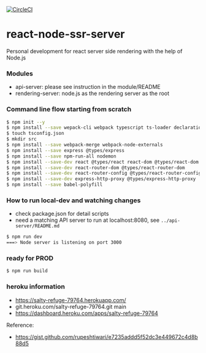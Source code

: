 [![CircleCI](https://circleci.com/gh/mountkingx/react-node-ssr-server/tree/main.svg?style=svg)](https://circleci.com/gh/mountkingx/react-node-ssr-server/tree/main)

# react-node-ssr-server
Personal development for react server side rendering with the help of Node.js

### Modules
* api-server: please see instruction in the module/README
* rendering-server: node.js as the rendering server as the root

### Command line flow starting from scratch

```bash
$ npm init --y
$ npm install --save wepack-cli webpack typescript ts-loader declaration-bundler-webpack-plugin copy-webpack-plugin clean-webpack-plugin @types/node @types/webpack
$ touch tsconfig.json
$ mkdir src
$ npm install --save webpack-merge webpack-node-externals
$ npm install --save express @types/express
$ npm install --save npm-run-all nodemon
$ npm install --save-dev react @types/react react-dom @types/react-dom
$ npm install --save-dev react-router-dom @types/react-router-dom
$ npm install --save-dev react-router-config @types/react-router-config
$ npm install --save-dev express-http-proxy @types/express-http-proxy
$ npm install --save babel-polyfill
```

### How to run local-dev and watching changes
* check package.json for detail scripts
* need a matching API server to run at localhost:8080, see `../api-server/README.md`
```bash
$ npm run dev
===> Node server is listening on port 3000
```

### ready for PROD
```bash
$ npm run build
```

### heroku information
- https://salty-refuge-79764.herokuapp.com/
- git.heroku.com/salty-refuge-79764.git main
- https://dashboard.heroku.com/apps/salty-refuge-79764

Reference:

- https://gist.github.com/rupeshtiwari/e7235addd5f52dc3e449672c4d8b88d5
